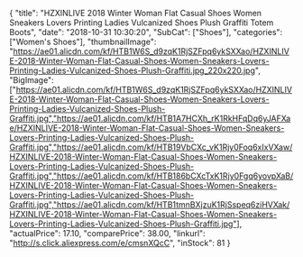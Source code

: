 {
	"title": "HZXINLIVE 2018 Winter Woman Flat Casual Shoes Women Sneakers Lovers Printing Ladies Vulcanized Shoes Plush Graffiti Totem Boots",
	"date": "2018-10-31 10:30:20",
	"SubCat": ["Shoes"],
	"categories": ["Women's Shoes"],
	"thumbnailImage": "https://ae01.alicdn.com/kf/HTB1W6S_d9zqK1RjSZFpq6ykSXXao/HZXINLIVE-2018-Winter-Woman-Flat-Casual-Shoes-Women-Sneakers-Lovers-Printing-Ladies-Vulcanized-Shoes-Plush-Graffiti.jpg_220x220.jpg",
	"BigImage": ["https://ae01.alicdn.com/kf/HTB1W6S_d9zqK1RjSZFpq6ykSXXao/HZXINLIVE-2018-Winter-Woman-Flat-Casual-Shoes-Women-Sneakers-Lovers-Printing-Ladies-Vulcanized-Shoes-Plush-Graffiti.jpg","https://ae01.alicdn.com/kf/HTB1A7HCXh_rK1RkHFqDq6yJAFXae/HZXINLIVE-2018-Winter-Woman-Flat-Casual-Shoes-Women-Sneakers-Lovers-Printing-Ladies-Vulcanized-Shoes-Plush-Graffiti.jpg","https://ae01.alicdn.com/kf/HTB19VbCXc_vK1Rjy0Foq6xIxVXaw/HZXINLIVE-2018-Winter-Woman-Flat-Casual-Shoes-Women-Sneakers-Lovers-Printing-Ladies-Vulcanized-Shoes-Plush-Graffiti.jpg","https://ae01.alicdn.com/kf/HTB186bCXcTxK1Rjy0Fgq6yovpXaB/HZXINLIVE-2018-Winter-Woman-Flat-Casual-Shoes-Women-Sneakers-Lovers-Printing-Ladies-Vulcanized-Shoes-Plush-Graffiti.jpg","https://ae01.alicdn.com/kf/HTB1tmnBXjzuK1RjSspeq6ziHVXak/HZXINLIVE-2018-Winter-Woman-Flat-Casual-Shoes-Women-Sneakers-Lovers-Printing-Ladies-Vulcanized-Shoes-Plush-Graffiti.jpg"],
	"actualPrice": 17.10,
	"comparePrice": 38.00,
	"linkurl": "http://s.click.aliexpress.com/e/cmsnXQcC",
	"inStock": 81
}
